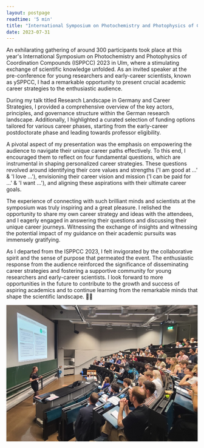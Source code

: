 ```yaml
---
layout: postpage
readtime: '5 min'
title: "International Symposium on Photochemistry and Photophysics of Coordination Compounds (ISPPCC) 2023"
date: 2023-07-31
---
```


An exhilarating gathering of around 300 participants took place at this year's International Symposium on Photochemistry and Photophysics of Coordination Compounds (ISPPCC) 2023 in Ulm, where a stimulating exchange of scientific knowledge unfolded. 
As an invited speaker at the pre-conference for young researchers and early-career scientists, known as ySPPCC, 
I had a remarkable opportunity to present crucial academic career strategies to the enthusiastic audience.

During my talk titled Research Landscape in Germany and Career Strategies, I provided a comprehensive overview of the key actors, principles, 
and governance structure within the German research landscape. Additionally, I highlighted a curated selection of funding options tailored for 
various career phases, starting from the early-career postdoctorate phase and leading towards professor eligibility.

A pivotal aspect of my presentation was the emphasis on empowering the audience to navigate their unique career paths effectively. 
To this end, I encouraged them to reflect on four fundamental questions, which are instrumental in shaping personalized career strategies. 
These questions revolved around identifying their core values and strengths ('I am good at ...' & 'I love ...'), envisioning their career vision and mission 
('I can be paid for ...' & 'I want ...'), and aligning these aspirations with their ultimate career goals.

The experience of connecting with such brilliant minds and scientists at the symposium was truly inspiring and a great pleasure. 
I relished the opportunity to share my own career strategy and ideas with the attendees, and I eagerly engaged in answering their questions and discussing their 
unique career journeys. Witnessing the exchange of insights and witnessing the potential impact of my guidance on their academic pursuits was immensely gratifying.

As I departed from the ISPPCC 2023, I felt invigorated by the collaborative spirit and the sense of purpose that permeated the event. 
The enthusiastic response from the audience reinforced the significance of disseminating career strategies and fostering a supportive community for young 
researchers and early-career scientists. I look forward to more opportunities in the future to contribute to the growth and success of aspiring academics and 
to continue learning from the remarkable minds that shape the scientific landscape. 👩‍🔬

<img width=550 src='https://raw.githubusercontent.com/carolin-m/carolin-m.github.io/main/img/posts/ysppcc_2023.jpg'>
